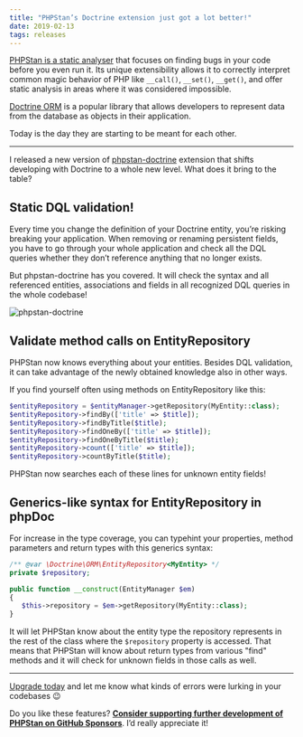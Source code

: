 ```yaml
---
title: "PHPStan’s Doctrine extension just got a lot better!"
date: 2019-02-13
tags: releases
---
```


[PHPStan is a static analyser](/blog/find-bugs-in-your-code-without-writing-tests) that focuses on finding bugs in your code before you even run it. Its unique extensibility allows it to correctly interpret common magic behavior of PHP like `__call()`, `__set()`, `__get()`, and offer static analysis in areas where it was considered impossible.

[Doctrine ORM](https://www.doctrine-project.org/) is a popular library that allows developers to represent data from the database as objects in their application.

Today is the day they are starting to be meant for each other.

---

I released a new version of [phpstan-doctrine](https://github.com/phpstan/phpstan-doctrine) extension that shifts developing with Doctrine to a whole new level. What does it bring to the table?

## Static DQL validation!

Every time you change the definition of your Doctrine entity, you’re risking breaking your application. When removing or renaming persistent fields, you have to go through your whole application and check all the DQL queries whether they don’t reference anything that no longer exists.

But phpstan-doctrine has you covered. It will check the syntax and all referenced entities, associations and fields in all recognized DQL queries in the whole codebase!

![phpstan-doctrine](/tmp/images/phpstan-doctrine.png)

## Validate method calls on EntityRepository

PHPStan now knows everything about your entities. Besides DQL validation, it can take advantage of the newly obtained knowledge also in other ways.

If you find yourself often using methods on EntityRepository like this:

```php
$entityRepository = $entityManager->getRepository(MyEntity::class);
$entityRepository->findBy(['title' => $title]);
$entityRepository->findByTitle($title);
$entityRepository->findOneBy(['title' => $title]);
$entityRepository->findOneByTitle($title);
$entityRepository->count(['title' => $title]);
$entityRepository->countByTitle($title);
```

PHPStan now searches each of these lines for unknown entity fields!

## Generics-like syntax for EntityRepository in phpDoc

For increase in the type coverage, you can typehint your properties, method parameters and return types with this generics syntax:

```php
/** @var \Doctrine\ORM\EntityRepository<MyEntity> */
private $repository;

public function __construct(EntityManager $em)
{
   $this->repository = $em->getRepository(MyEntity::class);
}
```

It will let PHPStan know about the entity type the repository represents in the rest of the class where the `$repository` property is accessed. That means that PHPStan will know about return types from various "find" methods and it will check for unknown fields in those calls as well.

---

[Upgrade today](https://github.com/phpstan/phpstan-doctrine/releases/tag/0.11.1) and let me know what kinds of errors were lurking in your codebases 😉

Do you like these features? [**Consider supporting further development of PHPStan on GitHub Sponsors**](https://github.com/sponsors/ondrejmirtes/). I’d really appreciate it!
